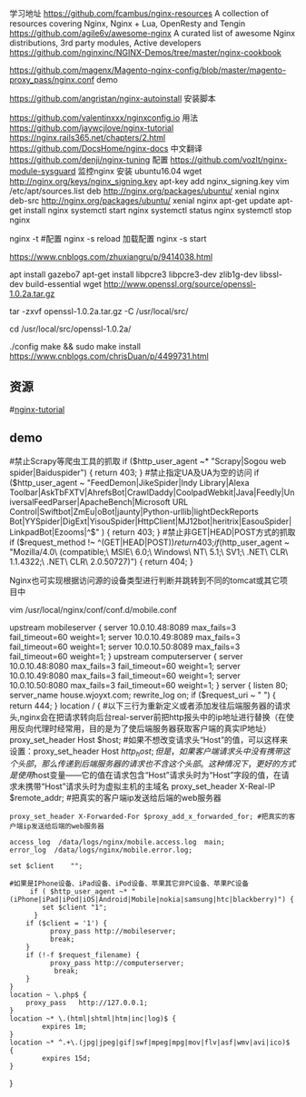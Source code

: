 
学习地址
https://github.com/fcambus/nginx-resources  A collection of resources covering Nginx, Nginx + Lua, OpenResty and Tengin
https://github.com/agile6v/awesome-nginx A curated list of awesome Nginx distributions, 3rd party modules, Active developers
https://github.com/nginxinc/NGINX-Demos/tree/master/nginx-cookbook

https://github.com/magenx/Magento-nginx-config/blob/master/magento-proxy_pass/nginx.conf  demo

https://github.com/angristan/nginx-autoinstall  安装脚本

https://github.com/valentinxxx/nginxconfig.io 用法
https://github.com/jaywcjlove/nginx-tutorial
https://nginx.rails365.net/chapters/2.html
https://github.com/DocsHome/nginx-docs 中文翻译
https://github.com/denji/nginx-tuning  配置
https://github.com/vozlt/nginx-module-sysguard  监控nginx
安装
ubuntu16.04
wget http://nginx.org/keys/nginx_signing.key
apt-key add nginx_signing.key
vim /etc/apt/sources.list
deb http://nginx.org/packages/ubuntu/ xenial nginx
deb-src http://nginx.org/packages/ubuntu/ xenial nginx
apt-get update
apt-get install nginx
systemctl start nginx
systemctl status nginx
systemctl stop nginx

nginx -t #配置
nginx -s reload 加载配置
nginx -s start

https://www.cnblogs.com/zhuxiangru/p/9414038.html

apt install gazebo7
apt-get install libpcre3 libpcre3-dev zlib1g-dev libssl-dev build-essential
wget http://www.openssl.org/source/openssl-1.0.2a.tar.gz

 tar -zxvf openssl-1.0.2a.tar.gz -C /usr/local/src/

cd /usr/local/src/openssl-1.0.2a/

 ./config
 make && sudo make install
 https://www.cnblogs.com/chrisDuan/p/4499731.html

## 资源
 #[nginx-tutorial]( https://github.com:jaywcjlove/nginx-tutorial.git)


 ## demo
 
#禁止Scrapy等爬虫工具的抓取
if ($http_user_agent ~* "Scrapy|Sogou web spider|Baiduspider") {
  return 403;
}
#禁止指定UA及UA为空的访问
if ($http_user_agent ~ "FeedDemon|JikeSpider|Indy Library|Alexa Toolbar|AskTbFXTV|AhrefsBot|CrawlDaddy|CoolpadWebkit|Java|Feedly|UniversalFeedParser|ApacheBench|Microsoft URL Control|Swiftbot|ZmEu|oBot|jaunty|Python-urllib|lightDeckReports Bot|YYSpider|DigExt|YisouSpider|HttpClient|MJ12bot|heritrix|EasouSpider|LinkpadBot|Ezooms|^$" )
{
  return 403;
}
#禁止非GET|HEAD|POST方式的抓取
if ($request_method !~ ^(GET|HEAD|POST)$) {
  return 403;
}
if ($http_user_agent ~ "Mozilla/4.0\ \(compatible;\ MSIE\ 6.0;\ Windows\ NT\ 5.1;\ SV1;\ .NET\ CLR\ 1.1.4322;\ .NET\ CLR\ 2.0.50727\)") { 
   return 404;
}

Nginx也可实现根据访问源的设备类型进行判断并跳转到不同的tomcat或其它项目中

vim /usr/local/nginx/conf/conf.d/mobile.conf

upstream mobileserver {
    server 10.0.10.48:8089 max_fails=3 fail_timeout=60 weight=1;
    server 10.0.10.49:8089 max_fails=3 fail_timeout=60 weight=1;
    server 10.0.10.50:8089 max_fails=3 fail_timeout=60 weight=1;
}
upstream computerserver {
    server 10.0.10.48:8080 max_fails=3 fail_timeout=60 weight=1;
    server 10.0.10.49:8080 max_fails=3 fail_timeout=60 weight=1;
    server 10.0.10.50:8080 max_fails=3 fail_timeout=60 weight=1;
}
server {
    listen       80;
    server_name  house.wjoyxt.com;
    rewrite_log     on;
    if ($request_uri ~ " ") {
         return 444;
    }
    location / {
    #以下三行为重新定义或者添加发往后端服务器的请求头,nginx会在把请求转向后台real-server前把http报头中的ip地址进行替换（在使用反向代理时经常用，目的是为了使后端服务器获取客户端的真实IP地址）
    proxy_set_header Host      $host;           #如果不想改变请求头“Host”的值，可以这样来设置：proxy_set_header Host $http_host;但是，如果客户端请求头中没有携带这个头部，那么传递到后端服务器的请求也不含这个头部。这种情况下，更好的方式是使用$host变量——它的值在请求包含“Host”请求头时为“Host”字段的值，在请求未携带“Host”请求头时为虚拟主机的主域名
    proxy_set_header X-Real-IP $remote_addr;    #把真实的客户端ip发送给后端的web服务器    

    proxy_set_header X-Forwarded-For $proxy_add_x_forwarded_for; #把真实的客户端ip发送给后端的web服务器

    access_log  /data/logs/nginx/mobile.access.log  main;
    error_log  /data/logs/nginx/mobile.error.log;
    
    set $client    "";
    
    #如果是IPhone设备、iPad设备、iPod设备、苹果其它非PC设备、苹果PC设备
         if ( $http_user_agent ~* "(iPhone|iPad|iPod|iOS|Android|Mobile|nokia|samsung|htc|blackberry)") {
            set $client "1";
          }        
        if ($client = '1') {
              proxy_pass http://mobileserver;
              break;
        }
        if (!-f $request_filename) {
              proxy_pass http://computerserver;
               break;
        }
    }
    location ~ \.php$ {
        proxy_pass   http://127.0.0.1;
    }
    location ~* \.(html|shtml|htm|inc|log)$ {
            expires 1m;
    }
    location ~* ^.+\.(jpg|jpeg|gif|swf|mpeg|mpg|mov|flv|asf|wmv|avi|ico)$ {
            expires 15d;
    }

}



